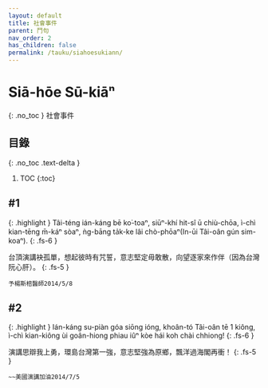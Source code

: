 ```yaml
---
layout: default
title: 社會事件
parent: 鬥句
nav_order: 2
has_children: false
permalink: /tauku/siahoesukiann/
---
```


# Siā-hōe Sū-kiāⁿ
{: .no_toc }
社會事件

## 目錄
{: .no_toc .text-delta }

1. TOC
{:toc}

## #1

{: .highlight }
Tâi-téng ián-káng bē ko͘-toaⁿ, siūⁿ-khí hit-sî ū chiù-chōa, ì-chì kian-tēng m̄-káⁿ sòaⁿ, ǹg-bāng ta̍k-ke lâi chò-phōaⁿ\(In-ūi Tâi-oân gún sim-koaⁿ\).
{: .fs-6 }

台頂演講袂孤單，想起彼時有咒誓，意志堅定毋敢散，向望逐家來作伴（因為台灣阮心肝）。
{: .fs-5 }

```
予楊斯棓醫師2014/5/8
```

## #2

{: .highlight }
Ián-káng su-piàn góa siōng ióng, khoân-tó Tâi-oân tē 1 kiông, ì-chì kian-kiông ùi goân-hiong phiau iûⁿ kòe hái koh chài chhiong!
{: .fs-6 }

演講思辯我上勇，環島台灣第一強，意志堅強為原鄉，飄洋過海閣再衝！
{: .fs-5 }

```
~~美國演講加油2014/7/5
```
